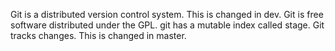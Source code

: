 Git is a distributed version control system.
This is changed in dev.
Git is free software distributed under the GPL.
git has a mutable index called stage.
Git tracks changes.
This is changed in master.
